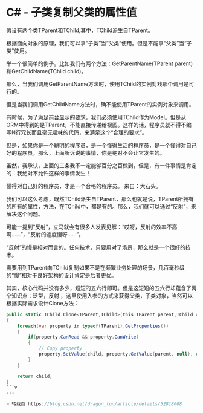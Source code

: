 # C# - 子类复制父类的属性值

假设有两个类TParent和TChild,其中，TChild派生自TParent。

根据面向对象的原理，我们可以拿“子类”当“父类”使用。但是不能拿“父类”当“子类”使用。

举一个很简单的例子。比如我们有两个方法：GetParentName(TParent parent)和GetChildName(TChild child)。

那么，当我们调用GetParentName方法时，使用TChild的实例对戏那个调用是可行的。

但是当我们调用GetChildName方法时，确不能使用TParent的实例对象来调用。

有时候，为了满足前台显示的要求，我们必须使用TChild作为Model。但是从ORM中得到的是TParent，不能直接传递给视图。这样的话，程序员就不得不编写N行冗长而且毫无趣味的代码，来满足这个“合理的要求”。

但是，如果你是一个聪明的程序员，是一个懂得生活的程序员，是一个懂得对自己好的程序员，那么，上面所诉说的事情，你是绝对不会让它发生的。

虽然，我承认，上面的三条我不一定能够百分之百做到，但是，有一件事情是肯定的：我绝对不允许这样的事情发生！

懂得对自己好的程序员，才是一个合格的程序员。   来自：大石头。

我们可以这么考虑，既然TChild派生自TParent，那么也就是说，TParent所拥有的所有的属性，方法，在TChild中，都是有的。那么，我们就可以通过“反射”，来解决这个问题。

可能一提到“反射”，立马就会有很多人发表见解：“哎呀，反射的效率不高啊……”，“反射的速度慢呀……”。

“反射”的慢是相对而言的。任何技术，只要用对了场景，那么就是一个很好的技术。

需要用到TParent向TChild复制如果不是在频繁业务处理的场景，几百毫秒级的“慢”相对于良好架构的设计肯定是后者更优。

其实，核心代码并没有多少，短短的五六行即可。但是这短短的五六行却蕴含了两个知识点：泛型，反射；
这里使用入参的方式来获得父类，子类对象，当然可以根据实际需求设计Clone方法：

```c#
public static TChild Clone<TParent,TChild>(this TParent parent,TChild child)
{
    foreach(var property in typeof(TParent).GetProperties())
    {
        if(property.CanRead && property.CanWrite)
        {
            // Copy property
            property.SetValue(child, property.GetValue(parent, null), null);
        }
    }

    return child;
}
```v
---

> 转载自 https://blog.csdn.net/dragon_ton/article/details/52818008
